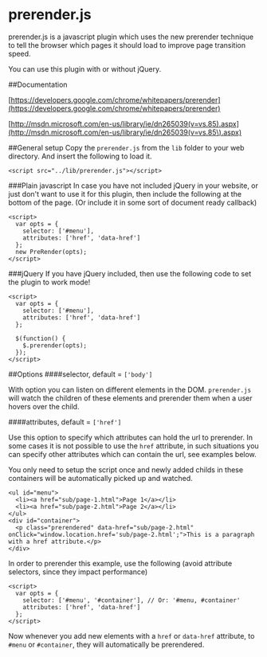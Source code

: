prerender.js
============

prerender.js is a javascript plugin which uses the new prerender technique to tell the browser which pages it should load to improve page transition speed.

You can use this plugin with or without jQuery.

##Documentation

[https://developers.google.com/chrome/whitepapers/prerender](https://developers.google.com/chrome/whitepapers/prerender)

[http://msdn.microsoft.com/en-us/library/ie/dn265039(v=vs.85).aspx](http://msdn.microsoft.com/en-us/library/ie/dn265039(v=vs.85\).aspx)

##General setup
Copy the `prerender.js` from the `lib` folder to your web directory. And insert the following to load it.

    <script src="../lib/prerender.js"></script>

###Plain javascript
In case you have not included jQuery in your website, or just don't want to use it for this plugin, then include the following at the bottom of the page. (Or include it in some sort of document ready callback)

    <script>
      var opts = {
        selector: ['#menu'],
        attributes: ['href', 'data-href']
      };
      new PreRender(opts);
    </script>

###jQuery
If you have jQuery included, then use the following code to set the plugin to work mode!

    <script>
      var opts = {
        selector: ['#menu'],
        attributes: ['href', 'data-href']
      };

      $(function() {
        $.prerender(opts);
      });
    </script>

##Options
####selector, default = `['body']`

With option you can listen on different elements in the DOM. `prerender.js` will watch the children of these elements and prerender them when a user hovers over the child.

####attributes, default = `['href']`

Use this option to specify which attributes can hold the url to prerender. In some cases it is not possible to use the `href` attribute, in such situations you can specify other attributes which can contain the url, see examples below.

You only need to setup the script once and newly added childs in these containers will be automatically picked up and watched.

    <ul id="menu">
      <li><a href="sub/page-1.html">Page 1</a></li>
      <li><a href="sub/page-2.html">Page 2</a></li>
    </ul>
    <div id="container">
      <p class="prerendered" data-href="sub/page-2.html" onClick="window.location.href='sub/page-2.html';">This is a paragraph with a href attribute.</p>
    </div>

In order to prerender this example, use the following (avoid attribute selectors, since they impact performance)

    <script>
      var opts = {
        selector: ['#menu', '#container'], // Or: '#menu, #container'
        attributes: ['href', 'data-href']
      };
    </script>

Now whenever you add new elements with a `href` or `data-href` attribute, to `#menu` or `#container`, they will automatically be prerendered.